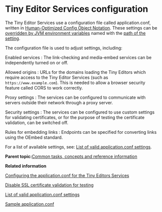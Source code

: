 # Tiny Editor Services configuration 

The Tiny Editor Services use a configuration file called application.conf, written in [Human-Optimized Config Object Notation](https://github.com/lightbend/config/blob/master/HOCON.md). These settings can be [overridden by JVM environment variables](https://github.com/lightbend/config/blob/master/HOCON.md#conventional-override-by-system-properties) named with the [path of the setting](https://github.com/lightbend/config/blob/master/HOCON.md#paths-as-keys).

The configuration file is used to adjust settings, including:

Enabled services
:   The link-checking and media-embed services can be independently turned on or off.

Allowed origins
:   URLs for the domains loading the Tiny Editors which require access to the Tiny Editor Services \(such as `https://www.example.com`\). This is needed to allow a browser security feature called CORS to work correctly.

Proxy settings
:   The services can be configured to communicate with servers outside their network through a proxy server.

Security settings
:   The services can be configured to use custom settings for validating certificates, or for the purpose of testing the certificate validation, can be switched off.

Rules for embedding links
:   Endpoints can be specified for converting links using the OEmbed standard.

For a list of available settings, see: [List of valid application.conf settings](r_application-conf.md).

**Parent topic:**[Common tasks, concepts and reference information](../../install/tiny_editors/r_appendix.md)

**Related information**  


[Configuring the application.conf for the Tiny Editors Services](../../install/tiny_editors/t_01-setup_02-services_01-appconf_00-summary.md)

[Disable SSL certificate validation for testing](../../install/tiny_editors/t_disable-certificate-validation-for-testing.md)

[List of valid application.conf settings](../../install/tiny_editors/r_application-conf.md)

[Sample application.conf](../../install/tiny_editors/r_application-conf-samples.md)

